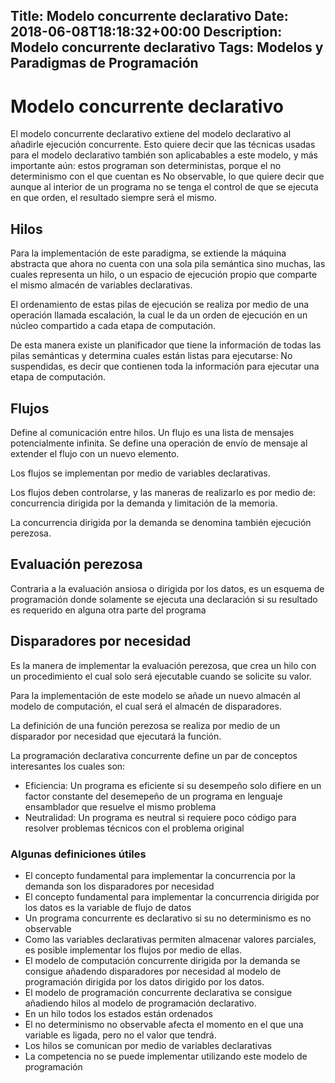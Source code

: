 Title: Modelo concurrente declarativo
Date: 2018-06-08T18:18:32+00:00
Description: Modelo concurrente declarativo
Tags: Modelos y Paradigmas de Programación
---
# Modelo concurrente declarativo

El modelo concurrente declarativo extiene del modelo declarativo al añadirle ejecución concurrente. Esto quiere decir que las técnicas usadas para el modelo declarativo también son aplicabables a este modelo, y más importante aún: estos programan son deterministas, porque el no determinismo con el que cuentan es No observable, lo que quiere decir que aunque al interior de un programa no se tenga el control de que se ejecuta en que orden, el resultado siempre será el mismo.

## Hilos
Para la implementación de este paradigma, se extiende la máquina abstracta que ahora no cuenta con una sola pila semántica sino muchas, las cuales representa un hilo, o un espacio de ejecución propio que comparte el mismo almacén de variables declarativas.

El ordenamiento de estas pilas de ejecución se realiza por medio de una operación llamada escalación, la cual le da un orden de ejecución en un núcleo compartido a cada etapa de computación.

De esta manera existe un planificador que tiene la información de todas las pilas semánticas y determina cuales están listas para ejecutarse: No suspendidas, es decir que contienen toda la información para ejecutar una etapa de computación.

## Flujos
Define al comunicación entre hilos. Un flujo es una lista de mensajes potencialmente infinita. Se define una operación de envío de mensaje al extender el flujo con un nuevo elemento. 

Los flujos se implementan por medio de variables declarativas.

Los flujos deben controlarse, y las maneras de realizarlo es por medio de: concurrencia dirigida por la demanda y limitación de la memoria.

La concurrencia dirigida por la demanda se denomina también ejecución perezosa.

## Evaluación perezosa
Contraria a la evaluación ansiosa o dirigida por los datos, es un esquema de programación donde solamente se ejecuta una declaración si su resultado es requerido en alguna otra parte del programa

## Disparadores por necesidad
Es la manera de implementar la evaluación perezosa, que crea un hilo con un procedimiento el cual solo será ejecutable cuando se solicite su valor. 

Para la implementación de este modelo se añade un nuevo almacén al modelo de computación, el cual será el almacén de disparadores.

La definición de una función perezosa se realiza por medio de un disparador por necesidad que ejecutará la función.

La programación declarativa concurrente define un par de conceptos interesantes los cuales son:

- Eficiencia: Un programa es eficiente si su desempeño solo difiere en un factor constante del desemepeño de un programa en lenguaje ensamblador que resuelve el mismo problema
- Neutralidad: Un programa es neutral si requiere poco código para resolver problemas técnicos con el problema original

### Algunas definiciones útiles

- El concepto fundamental para implementar la concurrencia por la demanda son los disparadores por necesidad
- El concepto fundamental para implementar la concurrencia dirigida por los datos es la variable de flujo de datos
- Un programa concurrente es declarativo si su no determinismo es no observable
- Como las variables declarativas permiten almacenar valores parciales, es posible implementar los flujos por medio de ellas.
- El modelo de computación concurrente dirigida por la demanda se consigue añadendo disparadores por necesidad al modelo de programación dirigida por los datos dirigido por los datos.
- El modelo de programación concurrente declarativa se consigue añadiendo hilos al modelo de programación declarativo.
- En un hilo todos los estados están ordenados
- El no determinismo no observable afecta el momento en el que una variable es ligada, pero no el valor que tendrá.
- Los hilos se comunican por medio de variables declarativas
- La competencia no se puede implementar utilizando este modelo de programación